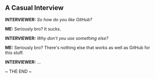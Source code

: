 ## A Casual Interview

**INTERVIEWER:** _So how do you like GitHub?_

**ME:** Seriously bro? It sucks.

**INTERVIEWER:** _Why don't you use something else?_

**ME:** Seriously bro? There's nothing else that works as well as GitHub for this stuff.

**INTERVIEWER:** ...

~ THE END ~
